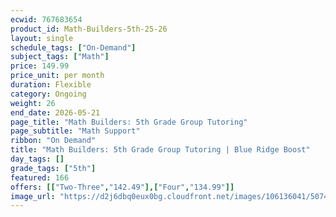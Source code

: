 ```yaml
---
ecwid: 767683654
product_id: Math-Builders-5th-25-26
layout: single
schedule_tags: ["On-Demand"]
subject_tags: ["Math"]
price: 149.99
price_unit: per month
duration: Flexible
category: Ongoing
weight: 26
end_date: 2026-05-21
page_title: "Math Builders: 5th Grade Group Tutoring"
page_subtitle: "Math Support"
ribbon: "On Demand"
title: "Math Builders: 5th Grade Group Tutoring | Blue Ridge Boost"
day_tags: []
grade_tags: ["5th"]
featured: 166
offers: [["Two-Three","142.49"],["Four","134.99"]]
image_url: "https://d2j6dbq0eux0bg.cloudfront.net/images/106136041/5074168508.png"
---
```

